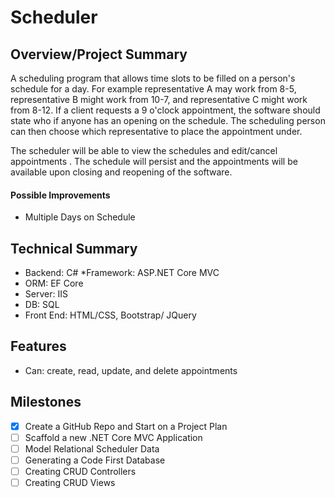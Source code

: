# **Scheduler**

## **Overview/Project Summary**
A scheduling program that allows time slots to be filled on a person's schedule for a day. For example representative A may work from 8-5, representative B might work from 10-7, and representative C might work from 8-12. If a client requests a 9 o'clock appointment, the software should state who if anyone has an opening on the schedule. The scheduling person can then choose which representative to place the appointment under. 

The scheduler will be able to view the schedules and edit/cancel appointments . The schedule will persist and the appointments will be available upon closing and reopening of the software.                                                                 
#### Possible Improvements        
* Multiple Days on Schedule
        



## **Technical Summary**
* Backend: C#
*Framework: ASP.NET Core MVC
* ORM: EF Core
* Server: IIS
* DB: SQL
* Front End: HTML/CSS, Bootstrap/ JQuery



## **Features**

* Can: create, read, update, and delete appointments




## **Milestones**
- [x] Create a GitHub Repo and Start on a Project Plan
- [ ] Scaffold a new .NET Core MVC Application
- [ ] Model Relational Scheduler Data
- [ ] Generating a Code First Database
- [ ] Creating CRUD Controllers
- [ ]  Creating CRUD Views
